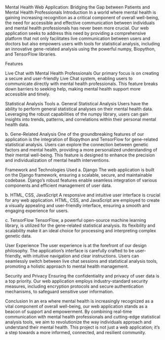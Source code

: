 Mental Health Web Application: Bridging the Gap between Patients and Mental Health Professionals Introduction In a world where mental health is gaining increasing recognition as a critical component of overall well-being, the need for accessible and effective communication between individuals and mental health professionals has never been more crucial. Our web application seeks to address this need by providing a comprehensive platform that not only facilitates live communication between users and doctors but also empowers users with tools for statistical analysis, including an innovative gene-related analysis using the powerful numpy, Biopython, and TensorFlow libraries.

Features

Live Chat with Mental Health Professionals Our primary focus is on creating a secure and user-friendly Live Chat system, enabling users to communicate directly with mental health professionals. This feature breaks down barriers to seeking help, making mental health support more accessible and timely.

Statistical Analysis Tools a. General Statistical Analysis Users have the ability to perform general statistical analyses on their mental health data. Leveraging the robust capabilities of the numpy library, users can gain insights into trends, patterns, and correlations within their personal mental health data.

b. Gene-Related Analysis One of the groundbreaking features of our application is the integration of Biopython and TensorFlow for gene-related statistical analysis. Users can explore the connection between genetic factors and mental health, providing a more personalized understanding of their mental well-being. This feature is designed to enhance the precision and individualization of mental health interventions.

Framework and Technologies Used a. Django The web application is built on the Django framework, ensuring a scalable, secure, and maintainable codebase. Django’s robust features enable seamless integration of various components and efficient management of user data.

b. HTML, CSS, JavaScript A responsive and intuitive user interface is crucial for any web application. HTML, CSS, and JavaScript are employed to create a visually appealing and user-friendly interface, ensuring a smooth and engaging experience for users.

c. TensorFlow TensorFlow, a powerful open-source machine learning library, is utilized for the gene-related statistical analysis. Its flexibility and scalability make it an ideal choice for processing and interpreting complex genetic data.

User Experience The user experience is at the forefront of our design philosophy. The application’s interface is carefully crafted to be user-friendly, with intuitive navigation and clear instructions. Users can seamlessly switch between live chat sessions and statistical analysis tools, promoting a holistic approach to mental health management.

Security and Privacy Ensuring the confidentiality and privacy of user data is a top priority. Our web application employs industry-standard security measures, including encryption protocols and secure authentication mechanisms, to safeguard sensitive user information.

Conclusion In an era where mental health is increasingly recognized as a vital component of overall well-being, our web application stands as a beacon of support and empowerment. By combining real-time communication with mental health professionals and cutting-edge statistical analysis tools, we aim to revolutionize the way individuals approach and understand their mental health. This project is not just a web application; it’s a step towards a more informed, connected, and resilient community.
